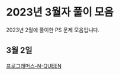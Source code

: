 # 2023년 3월자 풀이 모음 #

2023년 2월에 풀이한 PS 문제 모음입니다.

## 3월 2일 ##

[프로그래머스-N-QUEEN](20230302/프로그래머스-N-Queen%20bf01833ba7624ecfb54313bef2e3e787.md)
